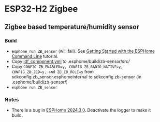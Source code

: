 # ESP32-H2 Zigbee

## Zigbee based temperature/humidity sensor

### Build
* `esphome run ZB_sensor` (will fail). See [Getting Started with the ESPHome Command Line](https://esphome.io/guides/getting_started_command_line.html) tutorial.
* Copy [idf_component.yml](idf_component.yml) to .esphome/build/zb-sensor/src/
* Copy `CONFIG_ZB_ENABLED=y, CONFIG_ZB_RADIO_NATIVE=y, CONFIG_ZB_ZED=y, and ZB_ED_ROLE=y` from sdkconfig.zb_sensor.esphomeinternal to sdkconfig.zb-sensor (in .esphome/build/zb-sensor/)
* `esphome run ZB_sensor`

### Notes
* There is a bug in [ESPHome 2024.3.0](https://esphome.io/changelog/2024.3.0.html). Deactivate the logger to make it build.
